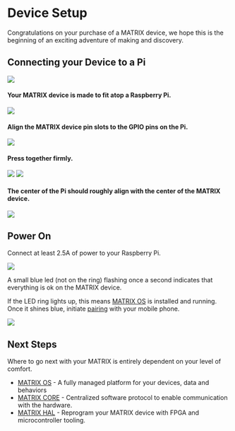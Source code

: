 # Device Setup

Congratulations on your purchase of a MATRIX device, we hope this is the beginning of an exciting adventure of making and discovery.

## Connecting your Device to a Pi

![](img/m-3.jpg)

#### Your MATRIX device is made to fit atop a Raspberry Pi.

![](img/m-7.jpg)

#### Align the MATRIX device pin slots to the GPIO pins on the Pi.

![](img/m-10.jpg)

#### Press together firmly.

![](img/m-2.jpg)
![](img/m-8.jpg)

#### The center of the Pi should roughly align with the center of the MATRIX device.

![](img/m-13.jpg)

## Power On

Connect at least 2.5A of power to your Raspberry Pi.

![](img/m-4.jpg)

A small blue led (not on the ring) flashing once a second indicates that everything is ok on the MATRIX device.

If the LED ring lights up, this means [MATRIX OS](../matrix-os/) is installed and running. Once it shines blue, initiate [pairing](matrix-os/getting-started/pairing/) with your mobile phone.

![](img/m-11.jpg)

## Next Steps
Where to go next with your MATRIX is entirely dependent on your level of comfort.

- [MATRIX OS](matrix-os/) - A fully managed platform for your devices, data and behaviors
- [MATRIX CORE](matrix-core/) - Centralized software protocol to enable communication with the hardware.
- [MATRIX HAL](matrix-hal/) - Reprogram your MATRIX device with FPGA and microcontroller tooling.